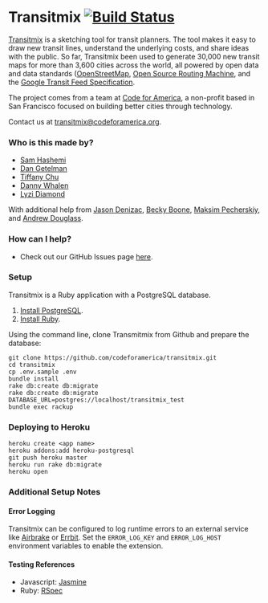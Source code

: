 # Transitmix [![Build Status](https://travis-ci.org/codeforamerica/transitmix.svg?branch=master)](https://travis-ci.org/codeforamerica/transitmix)

[Transitmix](http://transitmix.net/) is a sketching tool for transit planners. The tool makes it easy to draw new transit lines, understand the underlying costs, and share ideas with the public. So far, Transitmix been used to generate 30,000 new transit maps for more than 3,600 cities across the world, all powered by open data and data standards ([OpenStreetMap](http://openstreetmap.org), [Open Source Routing Machine](http://project-osrm.org), and the [Google Transit Feed Specification](http://www.gtfs-data-exchange.com/).

The project comes from a team at [Code for America](http://codeforamerica.org), a non-profit based in San Francisco focused on building better cities through technology.

Contact us at [transitmix@codeforamerica.org](mailto:transitmix@codeforamerica.org).

### Who is this made by?

- [Sam Hashemi](https://twitter.com/oksamuel)
- [Dan Getelman](https://twitter.com/dget)
- [Tiffany Chu](https://twitter.com/tchu88)
- [Danny Whalen](https://twitter.com/invisiblefunnel)
- [Lyzi Diamond](https://twitter.com/lyzidiamond)

With additional help from [Jason Denizac](https://github.com/jden), [Becky Boone](https://github.com/boonrs), [Maksim Pecherskiy](https://github.com/mrmaksimize), and [Andrew Douglass](https://github.com/ardouglass).

### How can I help?

* Check out our GitHub Issues page [here](https://github.com/codeforamerica/transitmix/issues/).

### Setup

Transitmix is a Ruby application with a PostgreSQL database.

1. [Install PostgreSQL](https://github.com/codeforamerica/howto/blob/master/PostgreSQL.md).
2. [Install Ruby](https://github.com/codeforamerica/howto/blob/master/Ruby.md).

Using the command line, clone Transmitmix from Github and prepare the database:
   
```console
git clone https://github.com/codeforamerica/transitmix.git
cd transitmix
cp .env.sample .env
bundle install
rake db:create db:migrate
rake db:create db:migrate DATABASE_URL=postgres://localhost/transitmix_test
bundle exec rackup
```

### Deploying to Heroku

```console
heroku create <app name>
heroku addons:add heroku-postgresql
git push heroku master
heroku run rake db:migrate
heroku open
```

### Additional Setup Notes

#### Error Logging

Transitmix can be configured to log runtime errors to an external service like [Airbrake](https://airbrake.io/) or [Errbit](https://github.com/errbit/errbit). Set the `ERROR_LOG_KEY` and `ERROR_LOG_HOST` environment variables to enable the extension.

#### Testing References

* Javascript: [Jasmine](http://jasmine.github.io/)
* Ruby: [RSpec](https://www.relishapp.com/rspec)
